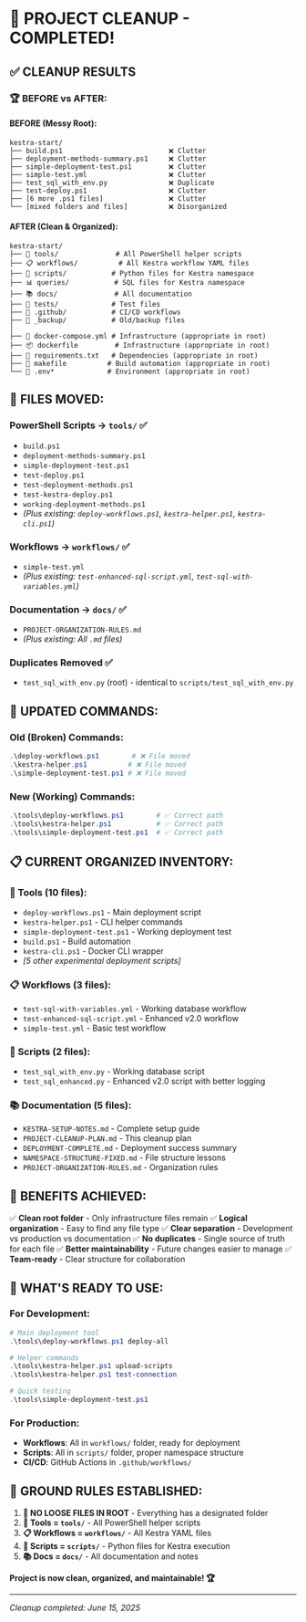 # 🧹 PROJECT CLEANUP - COMPLETED!

## ✅ **CLEANUP RESULTS**

### 🏆 **BEFORE vs AFTER:**

#### **BEFORE (Messy Root):**
```
kestra-start/
├── build.ps1                          ❌ Clutter
├── deployment-methods-summary.ps1     ❌ Clutter  
├── simple-deployment-test.ps1         ❌ Clutter
├── simple-test.yml                    ❌ Clutter
├── test_sql_with_env.py               ❌ Duplicate
├── test-deploy.ps1                    ❌ Clutter
├── [6 more .ps1 files]                ❌ Clutter
└── [mixed folders and files]          ❌ Disorganized
```

#### **AFTER (Clean & Organized):**
```
kestra-start/
├── 🔧 tools/              # All PowerShell helper scripts
├── 📋 workflows/          # All Kestra workflow YAML files
├── 🐍 scripts/           # Python files for Kestra namespace  
├── 📊 queries/           # SQL files for Kestra namespace
├── 📚 docs/              # All documentation
├── 🧪 tests/             # Test files
├── 🚀 .github/           # CI/CD workflows
├── 📁 _backup/           # Old/backup files
│
├── 🐳 docker-compose.yml # Infrastructure (appropriate in root)
├── 📦 dockerfile         # Infrastructure (appropriate in root)
├── 📝 requirements.txt   # Dependencies (appropriate in root)
├── 🔨 makefile          # Build automation (appropriate in root)
└── 🔐 .env*             # Environment (appropriate in root)
```

## 🎯 **FILES MOVED:**

### **PowerShell Scripts → `tools/`** ✅
- `build.ps1`
- `deployment-methods-summary.ps1` 
- `simple-deployment-test.ps1`
- `test-deploy.ps1`
- `test-deployment-methods.ps1`
- `test-kestra-deploy.ps1`
- `working-deployment-methods.ps1`
- *(Plus existing: `deploy-workflows.ps1`, `kestra-helper.ps1`, `kestra-cli.ps1`)*

### **Workflows → `workflows/`** ✅
- `simple-test.yml`
- *(Plus existing: `test-enhanced-sql-script.yml`, `test-sql-with-variables.yml`)*

### **Documentation → `docs/`** ✅
- `PROJECT-ORGANIZATION-RULES.md`
- *(Plus existing: All `.md` files)*

### **Duplicates Removed** ✅
- `test_sql_with_env.py` (root) - identical to `scripts/test_sql_with_env.py`

## 🔧 **UPDATED COMMANDS:**

### **Old (Broken) Commands:**
```powershell
.\deploy-workflows.ps1        # ❌ File moved
.\kestra-helper.ps1          # ❌ File moved  
.\simple-deployment-test.ps1 # ❌ File moved
```

### **New (Working) Commands:**
```powershell
.\tools\deploy-workflows.ps1        # ✅ Correct path
.\tools\kestra-helper.ps1           # ✅ Correct path
.\tools\simple-deployment-test.ps1  # ✅ Correct path
```

## 📋 **CURRENT ORGANIZED INVENTORY:**

### **🔧 Tools (10 files):**
- `deploy-workflows.ps1` - Main deployment script
- `kestra-helper.ps1` - CLI helper commands  
- `simple-deployment-test.ps1` - Working deployment test
- `build.ps1` - Build automation
- `kestra-cli.ps1` - Docker CLI wrapper
- *[5 other experimental deployment scripts]*

### **📋 Workflows (3 files):**
- `test-sql-with-variables.yml` - Working database workflow
- `test-enhanced-sql-script.yml` - Enhanced v2.0 workflow
- `simple-test.yml` - Basic test workflow

### **🐍 Scripts (2 files):**
- `test_sql_with_env.py` - Working database script
- `test_sql_enhanced.py` - Enhanced v2.0 script with better logging

### **📚 Documentation (5 files):**
- `KESTRA-SETUP-NOTES.md` - Complete setup guide
- `PROJECT-CLEANUP-PLAN.md` - This cleanup plan
- `DEPLOYMENT-COMPLETE.md` - Deployment success summary
- `NAMESPACE-STRUCTURE-FIXED.md` - File structure lessons
- `PROJECT-ORGANIZATION-RULES.md` - Organization rules

## 🎉 **BENEFITS ACHIEVED:**

✅ **Clean root folder** - Only infrastructure files remain
✅ **Logical organization** - Easy to find any file type
✅ **Clear separation** - Development vs production vs documentation
✅ **No duplicates** - Single source of truth for each file
✅ **Better maintainability** - Future changes easier to manage
✅ **Team-ready** - Clear structure for collaboration

## 🚀 **WHAT'S READY TO USE:**

### **For Development:**
```powershell
# Main deployment tool
.\tools\deploy-workflows.ps1 deploy-all

# Helper commands  
.\tools\kestra-helper.ps1 upload-scripts
.\tools\kestra-helper.ps1 test-connection

# Quick testing
.\tools\simple-deployment-test.ps1
```

### **For Production:**
- **Workflows**: All in `workflows/` folder, ready for deployment
- **Scripts**: All in `scripts/` folder, proper namespace structure
- **CI/CD**: GitHub Actions in `.github/workflows/`

## 🎯 **GROUND RULES ESTABLISHED:**

1. **🚨 NO LOOSE FILES IN ROOT** - Everything has a designated folder
2. **🔧 Tools = `tools/`** - All PowerShell helper scripts
3. **📋 Workflows = `workflows/`** - All Kestra YAML files  
4. **🐍 Scripts = `scripts/`** - Python files for Kestra execution
5. **📚 Docs = `docs/`** - All documentation and notes

**Project is now clean, organized, and maintainable! 🏆**

---

*Cleanup completed: June 15, 2025*
